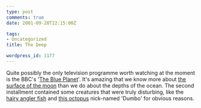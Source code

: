 ```yaml
---
type: post
comments: true
date: 2001-09-28T22:15:00Z

tags:
- Uncategorized
title: The Deep

wordpress_id: 1177
---
```


Quite possibly the only television programme worth watching at the moment is the BBC's '[The Blue Planet](http://www.bbc.co.uk/nature/programmes/tv/blueplanet/)'. It's amazing that we know more about [the surface of the moon](http://www.hq.nasa.gov/office/pao/History/ap11ann/kippsphotos/6550.jpg) than we do about the depths of the ocean. The second installment contained some creatures that were truly disturbing, like the [hairy angler fish](http://www.bbc.co.uk/nature/programmes/tv/blueplanet/picpops/images/prog2_2.jpg ) and [this octopus](http://www.bbc.co.uk/nature/programmes/tv/blueplanet/picpops/images/prog2_1.jpg ) nick-named 'Dumbo' for obvious reasons.
